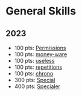 # General Skills
## 2023
* 100 pts: [Permissions](Permissions)
* 100 pts: [money-ware](money-ware)
* 100 pts: [useless](useless)
* 100 pts: [repetitions](repetitions)
* 100 pts: [chrono](chrono)
* 300 pts: [Special](Special)
* 400 pts: [Specialer](Specialer)

